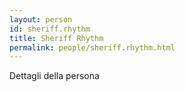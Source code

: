 ```yaml
---
layout: person
id: sheriff.rhythm
title: Sheriff Rhythm
permalink: people/sheriff.rhythm.html
---
```


Dettagli della persona